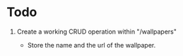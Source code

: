 # Todo

1. Create a working CRUD operation within "/wallpapers"

   - Store the name and the url of the wallpaper.
